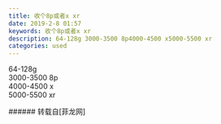 ```yaml
---
title: 收个8p或者x xr
date: 2019-2-8 01:57
keywords: 收个8p或者x xr
description: 64-128g 3000-3500 8p4000-4500 x5000-5500 xr
categories: used
---
```

<td class="t_f" id="postmessage_2946528">

64-128g <br/>
3000-3500 8p<br/>
4000-4500 x<br/>
5000-5500 xr<br/>
</td>
###### 转载自[菲龙网]